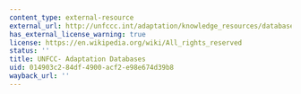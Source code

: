 ```yaml
---
content_type: external-resource
external_url: http://unfccc.int/adaptation/knowledge_resources/databases/items/6996.php
has_external_license_warning: true
license: https://en.wikipedia.org/wiki/All_rights_reserved
status: ''
title: UNFCC- Adaptation Databases
uid: 014903c2-84df-4900-acf2-e98e674d39b8
wayback_url: ''
---
```

